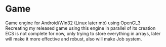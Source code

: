 # Game
Game engine for Android/Win32 (Linux later mb) using OpenGL3  
Recreating my released game using this engine in parallel of its creation  
ECS is not complete for now, only trying to store everything in arrays, later will make it more effective and robust, also will make Job system.
